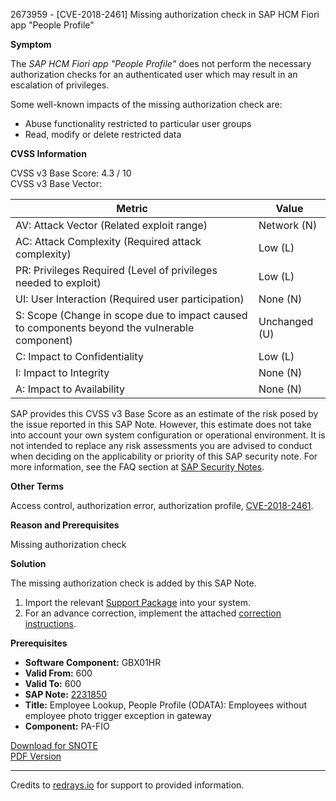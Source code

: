 2673959 - [CVE-2018-2461] Missing authorization check in SAP HCM Fiori app "People Profile"

**Symptom**

The *SAP HCM Fiori app "People Profile"* does not perform the necessary authorization checks for an authenticated user which may result in an escalation of privileges.

Some well-known impacts of the missing authorization check are:

- Abuse functionality restricted to particular user groups
- Read, modify or delete restricted data

**CVSS Information**

CVSS v3 Base Score: 4.3 / 10  
CVSS v3 Base Vector:

| Metric | Value |
| --- | --- |
| AV: Attack Vector (Related exploit range) | Network (N) |
| AC: Attack Complexity (Required attack complexity) | Low (L) |
| PR: Privileges Required (Level of privileges needed to exploit) | Low (L) |
| UI: User Interaction (Required user participation) | None (N) |
| S: Scope (Change in scope due to impact caused to components beyond the vulnerable component) | Unchanged (U) |
| C: Impact to Confidentiality | Low (L) |
| I: Impact to Integrity | None (N) |
| A: Impact to Availability | None (N) |

SAP provides this CVSS v3 Base Score as an estimate of the risk posed by the issue reported in this SAP Note. However, this estimate does not take into account your own system configuration or operational environment. It is not intended to replace any risk assessments you are advised to conduct when deciding on the applicability or priority of this SAP security note. For more information, see the FAQ section at [SAP Security Notes](https://support.sap.com/securitynotes).

**Other Terms**

Access control, authorization error, authorization profile, [CVE-2018-2461](https://cve.mitre.org/cgi-bin/cvename.cgi?name=CVE-2018-2461).

**Reason and Prerequisites**

Missing authorization check

**Solution**

The missing authorization check is added by this SAP Note.

1. Import the relevant [Support Package](https://me.sap.com/supportpackage/SAPK-60011INGBX01HR) into your system.
2. For an advance correction, implement the attached [correction instructions](https://me.sap.com/corrins/0002673959/18645).

**Prerequisites**

- **Software Component:** GBX01HR
- **Valid From:** 600
- **Valid To:** 600
- **SAP Note:** [2231850](https://me.sap.com/notes/2231850)
- **Title:** Employee Lookup, People Profile (ODATA): Employees without employee photo trigger exception in gateway
- **Component:** PA-FIO

[Download for SNOTE](https://notesdownloads.sap.com/note/0040000001779472018)  
[PDF Version](https://userapps.support.sap.com/sap/support/sfm/notes/print/0002673959?language=en-US&token=E683055445A7D1A474520F8F0D2A7145)

---

Credits to [redrays.io](https://redrays.io) for support to provided information.